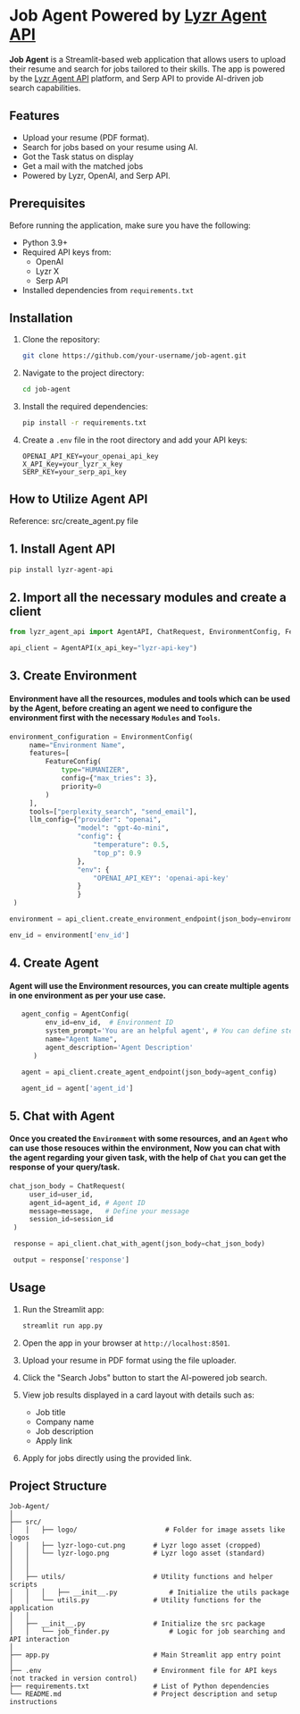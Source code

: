 # Job Agent Powered by [Lyzr Agent API](https://agent.api.lyzr.app/docs#overview) 

**Job Agent** is a Streamlit-based web application that allows users to upload their resume and search for jobs tailored to their skills. The app is powered by the [Lyzr Agent API](https://agent.api.lyzr.app/docs#overview) platform, and Serp API to provide AI-driven job search capabilities.

## Features

- Upload your resume (PDF format).
- Search for jobs based on your resume using AI.
- Got the Task status on display
- Get a mail with the matched jobs
- Powered by Lyzr, OpenAI, and Serp API.

## Prerequisites

Before running the application, make sure you have the following:

- Python 3.9+
- Required API keys from:
  - OpenAI
  - Lyzr X
  - Serp API
- Installed dependencies from `requirements.txt`

## Installation

1. Clone the repository:
   ```bash
   git clone https://github.com/your-username/job-agent.git
   ```

2. Navigate to the project directory:
   ```bash
   cd job-agent
   ```

3. Install the required dependencies:
   ```bash
   pip install -r requirements.txt
   ```

4. Create a `.env` file in the root directory and add your API keys:
   ```
   OPENAI_API_KEY=your_openai_api_key
   X_API_Key=your_lyzr_x_key
   SERP_KEY=your_serp_api_key
   ```

## How to Utilize Agent API 
Reference: src/create_agent.py file

## 1. Install Agent API
   ```bash
   pip install lyzr-agent-api
   ```

## 2. Import all the necessary modules and create a client
   ```python
   from lyzr_agent_api import AgentAPI, ChatRequest, EnvironmentConfig, FeatureConfig, AgentConfig

   api_client = AgentAPI(x_api_key="lyzr-api-key")
   ```

## 3. Create Environment
#### Environment have all the resources, modules and tools which can be used by the Agent, before creating an agent we need to configure the environment first with the necessary `Modules` and `Tools`.

   ```python
   environment_configuration = EnvironmentConfig(
        name="Environment Name",
        features=[
            FeatureConfig(
                type="HUMANIZER",  
                config={"max_tries": 3},
                priority=0
            )
        ],
        tools=["perplexity_search", "send_email"],
        llm_config={"provider": "openai",
                    "model": "gpt-4o-mini",
                    "config": {
                        "temperature": 0.5,
                        "top_p": 0.9
                    },
                    "env": {
                        "OPENAI_API_KEY": 'openai-api-key'
                    }
                    }
    )

   environment = api_client.create_environment_endpoint(json_body=environment_configuration)

   env_id = environment['env_id']
   ```

## 4. Create Agent
#### Agent will use the Environment resources, you can create multiple agents in one environment as per your use case.
   ```python
      agent_config = AgentConfig(
            env_id=env_id,  # Environment ID
            system_prompt='You are an helpful agent', # You can define step by step approach for the task/processes.
            name="Agent Name",
            agent_description='Agent Description'
         )

      agent = api_client.create_agent_endpoint(json_body=agent_config)

      agent_id = agent['agent_id']
   ```

## 5. Chat with Agent
#### Once you created the `Environment` with some resources, and an `Agent` who can use those resouces within the environment, Now you can chat with the agent regarding your given task, with the help of `Chat` you can get the response of your query/task.

   ```python
   chat_json_body = ChatRequest(
        user_id=user_id, 
        agent_id=agent_id, # Agent ID
        message=message,   # Define your message
        session_id=session_id
    )

    response = api_client.chat_with_agent(json_body=chat_json_body)

    output = response['response']
   ```

## Usage

1. Run the Streamlit app:
   ```bash
   streamlit run app.py
   ```

2. Open the app in your browser at `http://localhost:8501`.

3. Upload your resume in PDF format using the file uploader.

4. Click the "Search Jobs" button to start the AI-powered job search.

5. View job results displayed in a card layout with details such as:
   - Job title
   - Company name
   - Job description
   - Apply link

6. Apply for jobs directly using the provided link.

## Project Structure

```
Job-Agent/
│
├── src/
│   │   ├── logo/                      # Folder for image assets like logos
│   │   ├── lyzr-logo-cut.png       # Lyzr logo asset (cropped)
│   │   └── lyzr-logo.png           # Lyzr logo asset (standard)
│   │
│   │
│   ├── utils/                      # Utility functions and helper scripts
│   │   │   ├── __init__.py             # Initialize the utils package
│   │   └── utils.py                # Utility functions for the application
│   │
│   ├── __init__.py                 # Initialize the src package
│   │   └── job_finder.py               # Logic for job searching and API interaction
│
├── app.py                          # Main Streamlit app entry point
│
├── .env                            # Environment file for API keys (not tracked in version control)
├── requirements.txt                # List of Python dependencies
└── README.md                       # Project description and setup instructions
```